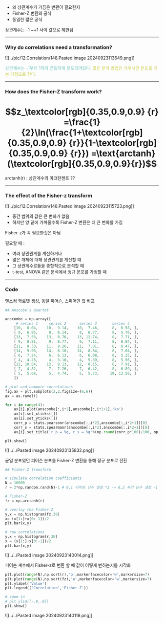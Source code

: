 - 왜 상관계수가 가끔은 변환이 필요한지
- Fisher-Z 변환의 공식
- 동일한 짧은 공식

상관계수는 -1 ~+1 사이 값으로 제한됨

---
### Why do correlations need a transformation?
![[../pic/12.Correlation/148.Pasted image 20240923113649.png]]

<span style="color:rgb(116, 195, 194)">상관계수는 -1부터 1까지 균등하게 분포되어있다.</span>
<span style="color:rgb(205, 205, 81)">많은 분석 방법은 가우시안 분포를 기본 가정으로 한다.</span> 

---
### How does the Fisher-Z transform work?
# $$z_\textcolor[rgb]{0.35,0.9,0.9} {r} =\frac{1}{2}\ln(\frac{1+\textcolor[rgb]{0.35,0.9,0.9} {r}}{1-\textcolor[rgb]{0.35,0.9,0.9} {r}}) =\text{arctanh}(\textcolor[rgb]{0.35,0.9,0.9}{r})$$
arctanh(r) : 상관계수의 아크탄젠트 ??

---
### The effect of the Fisher-z transform

![[../pic/12.Correlation/148.Pasted image 20240923115723.png]]
- 중간 범위의 값은 큰 변화가 없음
- 하지만 양 끝에 가까울수록 Fisher-Z 변환은 더 큰 변화를 가짐


Fisher-z가 꼭 필요한것은 아님

필요할 때 : 
- 여러 상관관계를 계산하거나
- 많은 개체에 대해 상관관계를 계산할 때
- 그 상관계수르들을 종합적으로 분석할 때
- t-test, ANOVA 같은 분석에서 정규 분포를 가정할 때
---
### Code

엔스컴 콰르텟 생성, 동일 피어슨, 스피어만 값 비교
```python
## Anscobe's quartet

anscombe = np.array([
     # series 1     series 2      series 3       series 4
    [10,  8.04,    10,  9.14,    10,  7.46,      8,  6.58, ],
    [ 8,  6.95,     8,  8.14,     8,  6.77,      8,  5.76, ],
    [13,  7.58,    13,  8.76,    13, 12.74,      8,  7.71, ],
    [ 9,  8.81,     9,  8.77,     9,  7.11,      8,  8.84, ],
    [11,  8.33,    11,  9.26,    11,  7.81,      8,  8.47, ],
    [14,  9.96,    14,  8.10,    14,  8.84,      8,  7.04, ],
    [ 6,  7.24,     6,  6.13,     6,  6.08,      8,  5.25, ],
    [ 4,  4.26,     4,  3.10,     4,  5.39,      8,  5.56, ],
    [12, 10.84,    12,  9.13,    12,  8.15,      8,  7.91, ],
    [ 7,  4.82,     7,  7.26,     7,  6.42,      8,  6.89, ],
    [ 5,  5.68,     5,  4.74,     5,  5.73,     19, 12.50, ]
    ])

# plot and compute correlations
fig,ax = plt.subplots(2,2,figsize=(6,6))
ax = ax.ravel()

for i in range(4):
    ax[i].plot(anscombe[:,i*2],anscombe[:,i*2+1],'ko')
    ax[i].set_xticks([])
    ax[i].set_yticks([])
    corr_p = stats.pearsonr(anscombe[:,i*2],anscombe[:,i*2+1])[0]
    corr_s = stats.spearmanr(anscombe[:,i*2],anscombe[:,i*2+1])[0]
    ax[i].set_title('r_p = %g, r_s = %g'%(np.round(corr_p*100)/100, np.round(corr_s*100)/100))

plt.show()
```
![[../../Pasted image 20240923135832.png]]

균일 분포였던 피어슨 분포를 Fisher-Z 변환을 통해 정규 분포로 전환
```python
## Fisher-Z transform

# simulate correlation coefficients
N = 10000
r = 2*np.random.rand(N)-1 # 0,1 사이의 난수 생성 *2 -> 0,2 사이 난수 생성 -1 -> -1,1 사이 난수 생성

# Fisher-Z
fz = np.arctanh(r)

# overlay the Fisher-Z
y,x = np.histogram(fz,30)
x= (x[1:]+x[0:-1])/2
plt.bar(x,y)

# raw correlations
y,x = np.histogram(r,30)
x = (x[1:]+x[0:-1])/2
plt.bar(x,y)
```
![[../../Pasted image 20240923140014.png]]

피어슨 계수에서 Fisher-z로 변환 할 때 값이 어떻게 변하는지를 시각화
```python
plt.plot(range(N),np.sort(r),'o',markerfacecolor='w',markersize=7)
plt.plot(range(N),np.sort(fz),'o',markerfacecolor='w',markersize=7)
plt.ylabel('Value')
plt.legend(('Correlation','Fisher-Z'))

# zoom in
# plt.ylim([-.8,.8])
plt.show()
```
![[../../Pasted image 20240923140119.png]]
